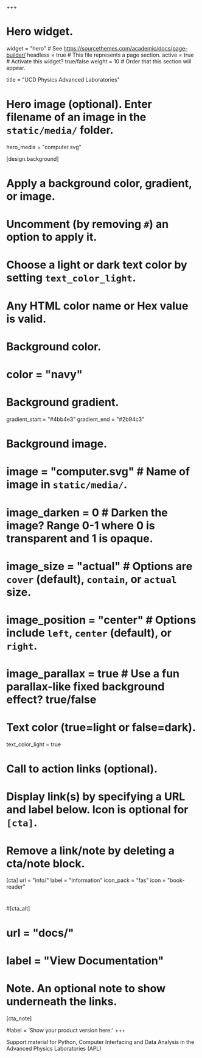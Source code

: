 +++
# Hero widget.
widget = "hero"  # See https://sourcethemes.com/academic/docs/page-builder/
headless = true  # This file represents a page section.
active = true  # Activate this widget? true/false
weight = 10  # Order that this section will appear.

title = "UCD Physics Advanced Laboratories"

# Hero image (optional). Enter filename of an image in the `static/media/` folder.
hero_media = "computer.svg"

[design.background]
  # Apply a background color, gradient, or image.
  #   Uncomment (by removing `#`) an option to apply it.
  #   Choose a light or dark text color by setting `text_color_light`.
  #   Any HTML color name or Hex value is valid.

  # Background color.
  # color = "navy"
  
  # Background gradient.
  gradient_start = "#4bb4e3"
  gradient_end = "#2b94c3"
  
  # Background image.
  # image = "computer.svg"  # Name of image in `static/media/`.
  # image_darken = 0  # Darken the image? Range 0-1 where 0 is transparent and 1 is opaque.
  # image_size = "actual"  #  Options are `cover` (default), `contain`, or `actual` size.
  # image_position = "center"  # Options include `left`, `center` (default), or `right`.
  # image_parallax = true  # Use a fun parallax-like fixed background effect? true/false
  
  # Text color (true=light or false=dark).
  text_color_light = true

# Call to action links (optional).
#   Display link(s) by specifying a URL and label below. Icon is optional for `[cta]`.
#   Remove a link/note by deleting a cta/note block.
[cta]
  url = "info/"
  label = "Information"
  icon_pack = "fas"
  icon = "book-reader"
#  
#[cta_alt]
#  url = "docs/"
#  label = "View Documentation"

# Note. An optional note to show underneath the links.
[cta_note]

#label = '<span class="js-github-release" data-repo="gcushen/hugo-academic">Show your product version here:<!-- V --></span>'
+++

Support material for Python, Computer Interfacing and Data Analysis in the Advanced Physics Laboratories (APL)